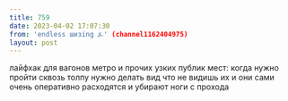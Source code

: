 ```yaml
---
title: 759
date: 2023-04-02 17:07:30
from: 'endless шизing ⍼' (channel1162404975)
layout: post
---
```


лайфхак для вагонов метро и прочих узких публик мест: когда нужно пройти сквозь толпу нужно делать вид что не видишь их и они сами очень оперативно расходятся и убирают ноги с прохода
